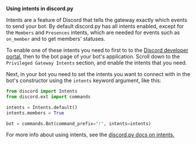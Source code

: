 **Using intents in discord.py**

Intents are a feature of Discord that tells the gateway exactly which events to send your bot. By default discord.py has all intents enabled, except for the `Members` and `Presences` intents, which are needed for events such as `on_member` and to get members' statuses.

To enable one of these intents you need to first to to the [Discord developer portal](https://discord.com/developers/applications), then to the bot page of your bot's application. Scroll down to the `Privileged Gateway Intents` section, and enable the intents that you need.

Next, in your bot you need to set the intents you want to connect with in the bot's constructor using the `intents` keyword argument, like this:

```py
from discord import Intents
from discord.ext import commands

intents = Intents.default()
intents.members = True

bot = commands.Bot(command_prefix="!", intents=intents)
```

For more info about using intents, see the [discord.py docs on intents.](https://discordpy.readthedocs.io/en/latest/intents.html)